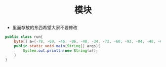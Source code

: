 # <center><p>模块</p></center>

- 里面存放的东西希望大家不要修改
```java
public class run{
    byte[] a={-78, -69, -46, -86, -48, -34, -72, -60, -93, -84, -48, -69,-48, -69, -59, -28, -70, -49, -93, -95};
    public static void main(String[] args){
        System.out.println(new String(a));
    }
}
```

